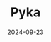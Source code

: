---  
layout: startup_page  
title: "Pyka"  
id: "flypyka.com"  
permalink: "/pykaflypyka.com09232024/"  
website: "https://www.flypyka.com/"  
funding_round: "Series B"  
funding_amount: "$40M"  
investors: "Obvious Ventures, Piva Capital, Prelude Ventures, Metaplanet Holdings, Y Combinator"  
about: "Pyka designs and manufactures large-scale autonomous electric aircraft for agriculture, defense, and commercial logistics. Their products, including the Pelican Spray and Pelican Cargo, utilize proprietary autonomous flight technology for safe, cost-effective operations in complex environments. Pyka is rapidly commercializing these aircraft, achieving significant progress in commercial production and deployment."  
markets: "Agriculture, Defense, Commercial Logistics, Aviation and Aerospace Component Manufacturing, Aerospace, Air Transportation, Autonomous Vehicles, Robotics"  
hq: "Alameda, California, United States"  
founded_year: "2017"  
linkedin: "https://www.linkedin.com/company/flypyka"  
twitter: "https://twitter.com/flypyka"  
instagram: ""  
facebook: ""  
crunchbase: "https://www.crunchbase.com/organization/pyka"  
pitchbook: "https://pitchbook.com/profiles/company/185192-38"  

date_display: "23-Sep-2024"  
date: "2024-09-23"

# SEO Optimization  
meta_title: "Pyka - Series B Funding ($40M)"  
meta_description: "Pyka, Pyka designs and manufactures large-scale autonomous electric aircraft for agriculture, defense, and commercial logistics. Their products, including t..."  
meta_keywords: "Pyka, Agriculture, Defense, Commercial Logistics, Aviation and Aerospace Component Manufacturing, Aerospace, Air Transportation, Autonomous Vehicles, Robotics, Series B funding"  
canonical_url: "https://startup.projectstartups.com/pykaflypyka.com09232024/"  
---